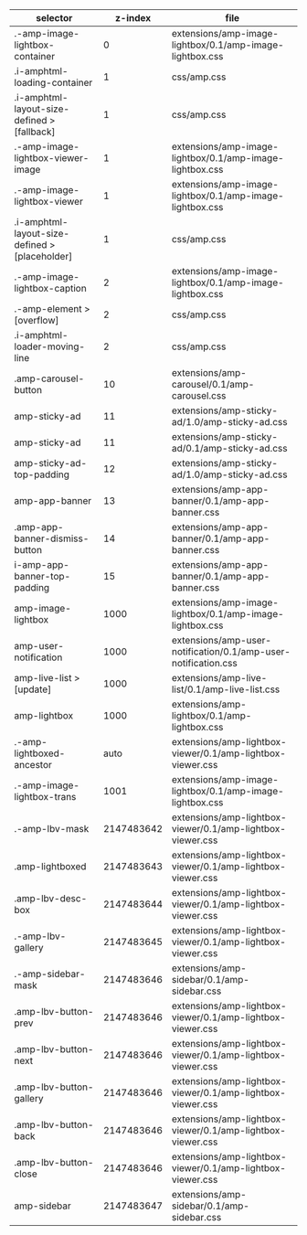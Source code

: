 selector                                    |   z-index      |   file
---                                         |   ---          |   ---
.-amp-image-lightbox-container              |   0            |   extensions/amp-image-lightbox/0.1/amp-image-lightbox.css
.i-amphtml-loading-container                |   1            |   css/amp.css
.i-amphtml-layout-size-defined > [fallback] |   1            |   css/amp.css
.-amp-image-lightbox-viewer-image           |   1            |   extensions/amp-image-lightbox/0.1/amp-image-lightbox.css
.-amp-image-lightbox-viewer                 |   1            |   extensions/amp-image-lightbox/0.1/amp-image-lightbox.css
.i-amphtml-layout-size-defined > [placeholder] |   1            |   css/amp.css
.-amp-image-lightbox-caption                |   2            |   extensions/amp-image-lightbox/0.1/amp-image-lightbox.css
.-amp-element > [overflow]                  |   2            |   css/amp.css
.i-amphtml-loader-moving-line               |   2            |   css/amp.css
.amp-carousel-button                        |   10           |   extensions/amp-carousel/0.1/amp-carousel.css
amp-sticky-ad                               |   11           |   extensions/amp-sticky-ad/1.0/amp-sticky-ad.css
amp-sticky-ad                               |   11           |   extensions/amp-sticky-ad/0.1/amp-sticky-ad.css
amp-sticky-ad-top-padding                   |   12           |   extensions/amp-sticky-ad/1.0/amp-sticky-ad.css
amp-app-banner                              |   13           |   extensions/amp-app-banner/0.1/amp-app-banner.css
.amp-app-banner-dismiss-button              |   14           |   extensions/amp-app-banner/0.1/amp-app-banner.css
i-amp-app-banner-top-padding                |   15           |   extensions/amp-app-banner/0.1/amp-app-banner.css
amp-image-lightbox                          |   1000         |   extensions/amp-image-lightbox/0.1/amp-image-lightbox.css
amp-user-notification                       |   1000         |   extensions/amp-user-notification/0.1/amp-user-notification.css
amp-live-list > [update]                    |   1000         |   extensions/amp-live-list/0.1/amp-live-list.css
amp-lightbox                                |   1000         |   extensions/amp-lightbox/0.1/amp-lightbox.css
.-amp-lightboxed-ancestor                   |   auto         |   extensions/amp-lightbox-viewer/0.1/amp-lightbox-viewer.css
.-amp-image-lightbox-trans                  |   1001         |   extensions/amp-image-lightbox/0.1/amp-image-lightbox.css
.-amp-lbv-mask                              |   2147483642   |   extensions/amp-lightbox-viewer/0.1/amp-lightbox-viewer.css
.amp-lightboxed                             |   2147483643   |   extensions/amp-lightbox-viewer/0.1/amp-lightbox-viewer.css
.amp-lbv-desc-box                           |   2147483644   |   extensions/amp-lightbox-viewer/0.1/amp-lightbox-viewer.css
.-amp-lbv-gallery                           |   2147483645   |   extensions/amp-lightbox-viewer/0.1/amp-lightbox-viewer.css
.-amp-sidebar-mask                          |   2147483646   |   extensions/amp-sidebar/0.1/amp-sidebar.css
.amp-lbv-button-prev                        |   2147483646   |   extensions/amp-lightbox-viewer/0.1/amp-lightbox-viewer.css
.amp-lbv-button-next                        |   2147483646   |   extensions/amp-lightbox-viewer/0.1/amp-lightbox-viewer.css
.amp-lbv-button-gallery                     |   2147483646   |   extensions/amp-lightbox-viewer/0.1/amp-lightbox-viewer.css
.amp-lbv-button-back                        |   2147483646   |   extensions/amp-lightbox-viewer/0.1/amp-lightbox-viewer.css
.amp-lbv-button-close                       |   2147483646   |   extensions/amp-lightbox-viewer/0.1/amp-lightbox-viewer.css
amp-sidebar                                 |   2147483647   |   extensions/amp-sidebar/0.1/amp-sidebar.css
